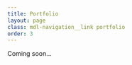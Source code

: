 ```yaml
---
title: Portfolio
layout: page
class: mdl-navigation__link portfolio
order: 3
---
```


Coming soon...
